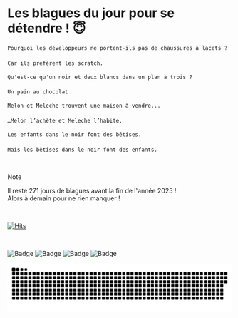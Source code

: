 
<h1>Les blagues du jour pour se détendre ! 😇</h1>

```diff
Pourquoi les développeurs ne portent-ils pas de chaussures à lacets ?

Car ils préfèrent les scratch.
```

```diff
Qu'est-ce qu'un noir et deux blancs dans un plan à trois ?

Un pain au chocolat
```

```diff
Melon et Meleche trouvent une maison à vendre...

…Melon l’achète et Meleche l’habite.
```

```diff
Les enfants dans le noir font des bêtises.

Mais les bêtises dans le noir font des enfants.
```

<br/>

> [!NOTE]
> Il reste 271 jours de blagues avant la fin de l'année 2025 ! <br/>
> Alors à demain pour ne rien manquer !

<br/>


[![Hits](https://hits.seeyoufarm.com/api/count/incr/badge.svg?url=https%3A%2F%2Fgithub.com%2FClems02%2Fhit-counter&count_bg=%23003E80&title_bg=%235C9FE1&icon=powershell.svg&icon_color=%23FFFFFF&title=Visite&edge_flat=false)](https://hits.seeyoufarm.com)


<br/>


![Badge](https://img.shields.io/badge/Last%20updated%20on-white?style=for-the-badge&logo=clockify)   ![Badge](https://img.shields.io/badge/05/04-white?style=for-the-badge) ![Badge](https://img.shields.io/badge/at-white?style=for-the-badge) ![Badge](https://img.shields.io/badge/03:09-white?style=for-the-badge)


<p align="center">
 <img width="1000" src="assets/github-snake.svg" alt="snake"/>
</p>
